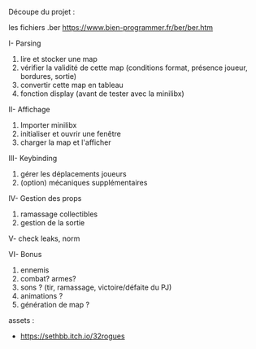 Découpe du projet :

les fichiers .ber
https://www.bien-programmer.fr/ber/ber.htm

I- Parsing

1) lire et stocker une map
2) vérifier la validité de cette map (conditions format, présence joueur, bordures, sortie)
3) convertir cette map en tableau
4) fonction display (avant de tester avec la minilibx)

II- Affichage

1) Importer minilibx
2) initialiser et ouvrir une fenêtre
3) charger la map et l'afficher

III- Keybinding

1) gérer les déplacements joueurs
2) (option) mécaniques supplémentaires

IV- Gestion des props

1) ramassage collectibles
2) gestion de la sortie

V- check leaks, norm

VI- Bonus

1) ennemis
2) combat? armes?
3) sons ? (tir, ramassage, victoire/défaite du PJ)
4) animations ?
5) génération de map ?

assets :
- https://sethbb.itch.io/32rogues